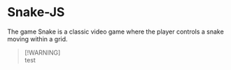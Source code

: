 # Snake-JS
The game Snake is a classic video game where the player controls a snake moving within a grid.

> [!WARNING]\
> test
